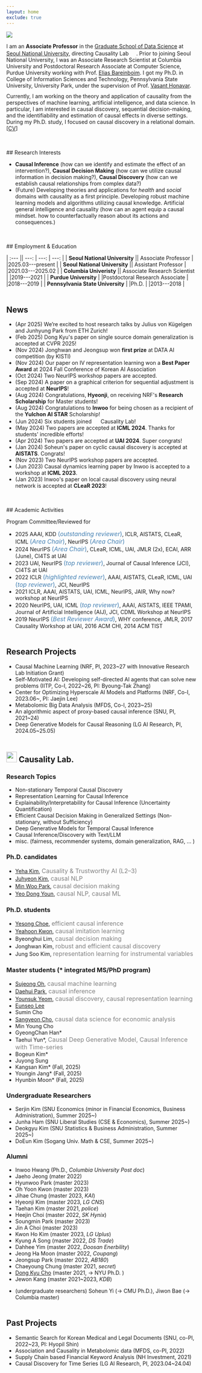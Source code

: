 ```yaml
---
layout: home
exclude: true
---
```



<div id="container">
  <img src="assets/sanghack2023-face.png" class="profile-pic"/>
  <div id="aboutme" float="right">
<p style="margin-bottom:3mm;">
	I am an <b>Associate Professor</b> in the <a href="https://gsds.snu.ac.kr">Graduate School of Data Science</a> at <a href="https://www.snu.ac.kr">Seoul National University</a>, directing Causality Lab <img src="/assets/logo_2023.png" height="16" style="vertical-align: baseline"/>. Prior to joining Seoul National University, 
	I was an 
	Associate Research Scientist at Columbia University and Postdoctoral Research Associate at Computer Science, Purdue University
	working with Prof. <a href="http://causalai.net">Elias Bareinboim</a>.
	I got my Ph.D. in College of Information Sciences and Technology, Pennsylvania State University, University Park, under the supervision of Prof. <a href="https://faculty.ist.psu.edu/vhonavar/index.htm">Vasant Honavar</a>.
</p>
Currently, I am working on the theory and application of causality from the perspectives of machine learning, artificial intelligence, and data science. In particular, I am interested in causal discovery, sequential decision-making, and the identifiability and estimation of causal effects in diverse settings.
During my Ph.D. study, I focused on causal discovery in a relational domain.<br>
[<a href="/assets/cv.pdf">CV</a>]
  </div>
  
</div>

<!--<br>
<em>Causality lab. is seeking self-motivated **undergraduate interns** (Spring 2024) with strong problem-solving abilities and excellent communication skills who can work in a collaborative environment.
Please email me your resume and transcript if you are interested in solving problems in causal inference (check out Research Topics below).</em>
<br>-->

<p style="margin-bottom:1.25cm;"></p>
## Research Interests

- **Causal Inference** (how can we identify and estimate the effect of an intervention?),  **Causal Decision Making** (how can we utilize causal information in decision making?),  **Causal Discovery** (how can we establish causal relationships from complex data?) 
- (Future) Developing theories and applications for *health* and *social* domains with causality as a first principle. Developing robust machine learning models and algorithms utilizing causal knowledge. Artificial general intelligence and causality (how can an agent equip a causal mindset. how to counterfactually reason about its actions and consequences.)


<p style="margin-bottom:1.25cm;"></p>
## Employment & Education

| :--- || ---: | ---: | ---: |
| **Seoul National University**  || Associate Professor | |2025.03---present |
| **Seoul National University**  || Assistant Professor | |2021.03---2025.02 |
| **Columbia Univeristy**  || Associate Research Scientist | |2019---2021 |
| **Purdue University**  | |Postdoctoral Research Associate | |2018---2019 |
| **Pennsylvania State University** | |Ph.D. | |2013---2018 |


<p style="margin-bottom:1.25cm;"></p>



## News
- (Apr 2025) We’re excited to host research talks by Julius von Kügelgen and Junhyung Park from ETH Zurich!
- (Feb 2025) Dong Kyu's paper on single source domain generalization is accepted at CVPR 2025!
- (Nov 2024) Jonghwan and Jeongsup won **first prize** at DATA AI competition (by KISTI)
- (Nov 2024) Our paper on IV representation learning won a **Best Paper Award** at 2024 Fall Conference of Korean AI Association
- (Oct 2024) Two NeurIPS workshop papers are accepted.
- (Sep 2024) A paper on a graphical criterion for sequential adjustment is accepted at **NeurIPS**!
- (Aug 2024) Congratulations, **Hyeonji**, on receiving NRF's **Research Scholarship** for Master students!
- (Aug 2024) Congratulations to **Inwoo** for being chosen as a recipient of the **Yulchon AI STAR** Scholarship!
- (Jun 2024) Six students joined <img src="/assets/logo_2023.png" height="16" style="vertical-align: baseline"/> Causality Lab!
- (May 2024) Two papers are accepted at **ICML 2024**. Thanks for students' incredible efforts!
- (Apr 2024) Two papers are accepted at **UAI 2024**. Super congrats!
- (Jan 2024) Soheun's paper on cyclic causal discovery is accepted at **AISTATS**. Congrats!
- (Nov 2023) Two NeurIPS workshop papers are accepted.
- (Jun 2023) Causal dynamics learning paper by Inwoo is accepted to a workshop at **ICML 2023**.
- (Jan 2023) Inwoo's paper on local causal discovery using neural network is accepted at **CLeaR 2023**!

<p style="margin-bottom:1.25cm;"></p>
## Academic Activities

Program Committee/Reviewed for 

- 2025 AAAI, KDD <span style="font-size:16px;color:SteelBlue;">(_outstanding reviewer_)</span>, ICLR, AISTATS, CLeaR, ICML <span style="font-size:16px;color:SteelBlue;">(_Area Chair_)</span>, NeurIPS <span style="font-size:16px;color:SteelBlue;">(_Area Chair_)</span>
- 2024 NeurIPS <span style="font-size:16px;color:SteelBlue;">(_Area Chair_)</span>, CLeaR, ICML, UAI, JMLR (2x), ECAI, ARR (June), CI4TS at UAI
- 2023 UAI, NeurIPS <span style="font-size:16px;color:SteelBlue;">(_top reviewer_)</span>, Journal of Causal Inference (JCI), CI4TS at UAI
- 2022 ICLR  <span style="font-size:16px;color:SteelBlue;">(_highlighted reviewer_)</span>, AAAI, AISTATS, CLeaR, ICML, UAI <span style="font-size:16px;color:SteelBlue;">(_top reviewer_)</span>, JCI, NeurIPS
- 2021 ICLR, AAAI, AISTATS, UAI, ICML, NeurIPS, JAIR, Why now? workshop at NeurIPS
- 2020 NeurIPS, UAI, ICML <span style="font-size:16px;color:SteelBlue;">(_top reviewer_)</span>, AAAI, AISTATS, IEEE TPAMI, Journal of Artificial Intelligence (AIJ), JCI, CDML Workshop at NeurIPS
- 2019 NeurIPS <span style="font-size:16px;color:SteelBlue;">(_Best Reviewer Award_)</span>, WHY conference,
 JMLR, 2017 Causality Workshop at UAI, 2016 ACM CHI, 2014 ACM TIST

<p style="margin-bottom:1.25cm;"></p>

## Research Projects

- Causal Machine Learning (NRF, PI, 2023~27 with Innovative Research Lab Initiation Grant)
- Self-Motivated AI: Developing self-directed AI agents that can solve new problems (IITP, Co-I, 2022~26, PI: Byoung-Tak Zhang)
- Center for Optimizing Hyperscale AI Models and Platforms (NRF, Co-I, 2023.06~, PI: Jaejin Lee)
- Metabolomic Big Data Analysis (MFDS, Co-I, 2023~25)
- An algorithmic aspect of proxy-based causal inference (SNU, PI, 2021~24)
- Deep Generative Models for Causal Reasoning (LG AI Research, PI, 2024.05~25.05)

<p style="margin-bottom:1.25cm;"></p>

## <img src="/assets/logo_2023.png" height="28" style="vertical-align: baseline"/> Causality Lab. 

### Research Topics
- Non-stationary Temporal Causal Discovery
- Representation Learning for Causal Inference
- Explainability/Interpretability for Causal Inference (Uncertainty Quantification)
- Efficient Causal Decision Making in Generalized Settings (Non-stationary, without Sufficiency)
- Deep Generative Models for Temporal Causal Inference
- Causal Inference/Discovery with Text/LLM
- misc. (fairness, recommender systems, domain generalization, RAG, ... )

### Ph.D. candidates
- [Yeha Kim](https://yeha-777.github.io), <span style="font-size:16px;color:gray;">Causality & Trustworthy AI (L2–3)</span>
- [Juhyeon Kim](https://juhyeon-kim-git.github.io), <span style="font-size:16px;color:gray;">causal NLP</span>
- [Min Woo Park](https://minwoopark96.github.io), <span style="font-size:16px;color:gray;">causal decision making</span>
- [Yeo Dong Youn](https://yeodongyoun1995.github.io), <span style="font-size:16px;color:gray;">causal NLP, causal ML</span>
 
### Ph.D. students
- [Yesong Choe](https://lovelyesong.github.io), <span style="font-size:16px;color:gray;">efficient causal inference</span>
- [Yeahoon Kwon](https://deepstroy.github.io), <span style="font-size:16px;color:gray;">causal imitation learning</span>
- Byeonghui Lim, <span style="font-size:16px;color:gray;">causal decision making</span>
- Jonghwan Kim, <span style="font-size:16px;color:gray;">robust and efficient causal discovery</span>
- Jung Soo Kim, <span style="font-size:16px;color:gray;">representation learning for instrumental variables</span>


### Master students (* integrated MS/PhD program) 
- [Sujeong Oh](https://www.linkedin.com/in/5sudeng), <span style="font-size:16px;color:gray;">causal machine learning</span>
- [Daehui Park](https://www.linkedin.com/in/대희-박-201500222/),  <span style="font-size:16px;color:gray;">causal inference</span>
- [Younsuk Yeom](https://www.linkedin.com/in/younsuk-yeom78/), <span style="font-size:16px;color:gray;">causal discovery, causal representation learning</span>
- [Eunseo Lee](https://www.linkedin.com/in/은서-이-9497a8315/)
- Sumin Cho
- [Sangyeon Cho](https://www.linkedin.com/in/sangyeon-cho-5570682a3/),  <span style="font-size:16px;color:gray;">causal data science for economic analysis</span>
- Min Young Cho
- GyeongChan Han*
- Taehui Yun*, <span style="font-size:16px;color:gray;">Causal Deep Generative Model, Causal Inference with Time-series</span>
- Bogeun Kim*
- Juyong Sung
- Kangsan Kim* (Fall, 2025)
- Youngin Jang* (Fall, 2025)
- Hyunbin Moon* (Fall, 2025)

### Undergraduate Researchers
- Serjin Kim (SNU Economics (minor in Financial Economics, Business Administration), Summer 2025~)
- Junha Ham (SNU Liberal Studies (CSE &amp; Economics), Summer 2025~)
- Deokgyu Kim (SNU Statistics &amp; Business Administration, Summer 2025~)
- DoEun Kim (Sogang Univ. Math &amp; CSE, Summer 2025~)

### Alumni 
- Inwoo Hwang (Ph.D., <em>Columbia University Post doc</em>)
- Jaeho Jeong (mater 2022)
- Hyunwoo Park (master 2023)
- Oh Yoon Kwon (master 2023)
- Jihae Chung (master 2023, <em>KAI</em>)
- Hyeonji Kim (master 2023, <em>LG CNS</em>)
- Taehan Kim (master 2021, <em>police</em>)
- Heejin Choi (master 2022, <em>SK Hynix</em>)
- Soungmin Park (master 2023)
- Jin A Choi (master 2023)
- Kwon Ho Kim (master 2023, <em>LG Uplus</em>)
- Kyung A Song (master 2022, <em>DS Trade</em>)
- Dahhee Yim (master 2022, <em>Doosan Enerbility</em>)
- Jeong Ha Moon (master 2022, <em>Coupang</em>)
- Jeongsup Park (master 2022, <em>AB180</em>)
- Chaeyoung Chung (master 2021, <em>secret</em>)
- [Dong Kyu Cho](https://umamicode.github.io/aboutme/) (master 2021, &rarr; NYU Ph.D. )
- Jewon Kang (master 2021~2023, <em>KDB</em>)
<!-- - Juhyeon Kim (master program 2021~2023, Ph.D. program)-->
- (undergraduate researchers) Soheun Yi (&rarr; CMU Ph.D.), Jiwon Bae (&rarr; Columbia master)

<p style="margin-bottom:1.25cm;"></p>

## Past Projects

- Semantic Search for Korean Medical and Legal Documents (SNU, co-PI, 2022~23, PI: Hyopil Shin)
- Association and Causality in Metabolomic data (MFDS, co-PI, 2022)
- Supply Chain based Financial Keyword Analysis (NH Investment, 2021)
- Causal Discovery for Time Series (LG AI Research, PI, 2023.04~24.04)


